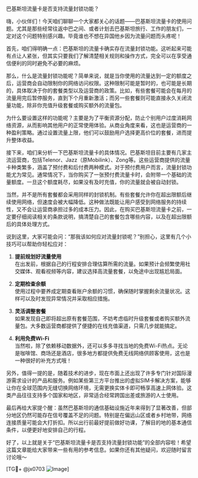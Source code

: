 巴基斯坦流量卡是否支持流量封锁功能？

嗨，小伙伴们！今天咱们聊聊一个大家都关心的话题——巴基斯坦流量卡的使用问题。尤其是那些经常往返中巴之间、或者计划去巴基斯坦旅行、工作的朋友们，一定对这个问题特别感兴趣。毕竟谁也不想在异国他乡因为流量问题而头疼呢！

首先，咱们得明确一点：巴基斯坦的流量卡确实存在流量封锁功能。这听起来可能有点让人紧张，但其实只要我们了解清楚相关规则和操作方式，完全可以在享受通信便利的同时避免不必要的麻烦。

那么，什么是流量封锁功能呢？简单来说，就是当你使用的流量达到一定的额度之后，运营商会自动限制你的网络访问权限。这种限制可能是暂时的，也可能是长期的，具体取决于你的套餐类型以及运营商的政策。比如，有些套餐可能会在每月的流量用完后暂停服务，直到下个月重新激活；而另一些套餐则可能直接永久关闭流量功能，除非你充值升级套餐或购买额外的流量包。

为什么要设置这样的功能呢？主要是为了平衡资源分配，防止个别用户过度消耗网络资源，从而影响其他用户的正常使用体验。从商业角度来看，这也是运营商的一种盈利策略。通过设置流量上限，他们可以鼓励用户选择更高价位的套餐，进而提升整体收益。

接下来，咱们来分析一下巴基斯坦流量卡的具体情况。巴基斯坦目前主要有几家主流运营商，包括Telenor、Jazz（原Mobilink）、Zong等。这些运营商提供的流量卡种类繁多，涵盖了预付费和后付费两种模式。对于预付费用户而言，流量封锁功能尤为常见。通常情况下，当你购买了一张预付费流量卡时，会附带一个基础的流量额度。一旦这个额度耗尽，如果没有及时充值，你的流量就会被自动封锁。

当然，并不是所有套餐都会采用同样的封锁机制。有些套餐允许你在超出限额后继续使用网络，但速度会被大幅降低。这种做法既能让用户感受到网络服务的持续性，又不会让运营商承担过多的成本压力。因此，在购买巴基斯坦流量卡之前，一定要仔细阅读相关的条款说明，搞清楚自己的套餐包含哪些内容，以及在超出限额后的具体处理方式。

说到这里，大家可能会问：“那我该如何应对流量封锁呢？”别担心，这里有几个小技巧可以帮助你轻松应对：

1. **提前规划好流量使用**  
   在出发前，根据自己的行程安排合理估算所需的流量。如果预计会频繁使用社交媒体、观看视频等内容，建议选择高流量套餐，以免途中出现尴尬局面。

2. **定期检查余额**  
   使用过程中要养成定期查看账户余额的习惯，确保随时掌握剩余流量状况。这样可以及时发现异常情况并采取相应措施。

3. **灵活调整套餐**  
   如果发现自己即将超出原有套餐范围，不妨考虑临时升级套餐或者购买额外流量包。大多数运营商都提供了便捷的在线充值渠道，只需几步就能搞定。

4. **利用免费Wi-Fi**  
   当然啦，除了依赖移动数据外，还可以多多寻找当地的免费Wi-Fi热点。无论是咖啡馆、商场还是酒店，很多地方都提供免费无线网络供顾客使用，这也是一种很好的补充方式哦！

另外，值得一提的是，随着技术的进步，现在市面上还出现了许多专门针对国际漫游需求设计的产品和服务。例如某些第三方平台推出的虚拟SIM卡解决方案，能够让你在全球范围内无缝切换网络环境，无需更换实体卡即可畅享高速上网体验。这类产品往往支持多个国家和地区，非常适合经常跨国出差或旅游的人士使用。

最后再给大家提个醒：虽然巴基斯坦的通信基础设施近年来得到了显著改善，但部分地区仍然可能存在信号覆盖不足的问题。特别是在偏远山区或者乡村地带，网络连接质量可能会大打折扣。所以出行前最好提前做好功课，了解目的地的基本通信条件，以便更好地安排自己的行程。

好了，以上就是关于“巴基斯坦流量卡是否支持流量封锁功能”的全部内容啦！希望这篇文章能给大家带来一些有用的参考信息。如果你还有其他疑问，欢迎随时留言讨论哦～

[TG💪+ @jx0703 ![Image](https://github.com/user-attachments/assets/dbca1d08-cadb-493c-b0ec-ad6f7a83f270)]